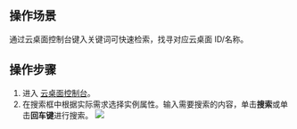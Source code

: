## 操作场景
通过云桌面控制台键入关键词可快速检索，找寻对应云桌面 ID/名称。

## 操作步骤
1. 进入 [云桌面控制台](https://console.cloud.tencent.com/cvd)。
2. 在搜索框中根据实际需求选择实例属性。输入需要搜索的内容，单击**搜索**或单击**回车键**进行搜索。
![](https://main.qcloudimg.com/raw/67fdf8918889beb967855094d730a3bf.png)
